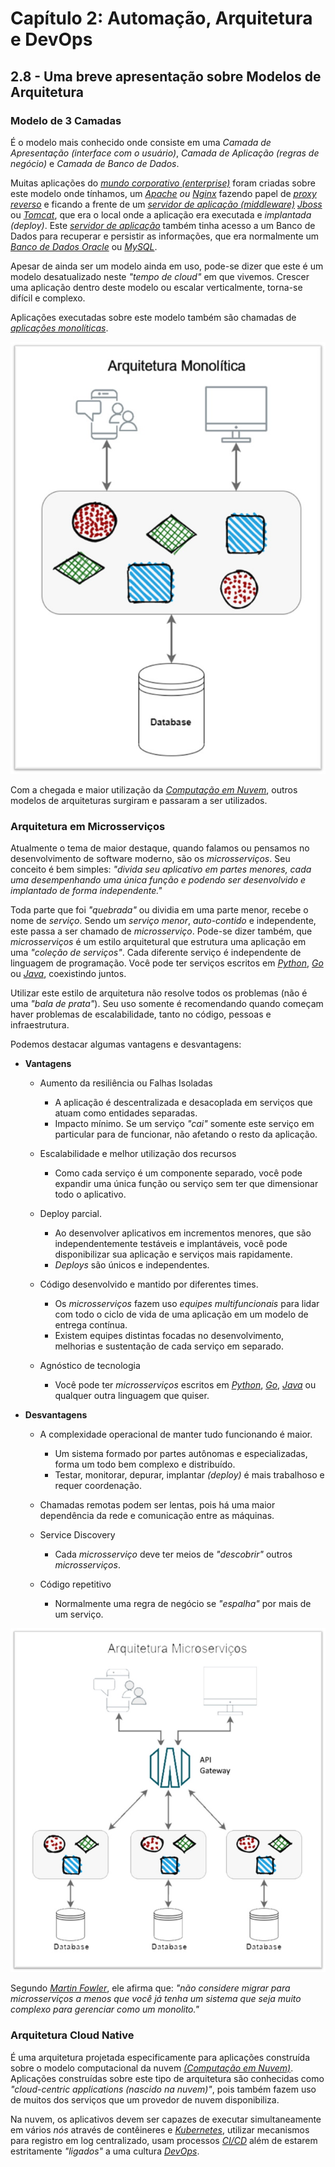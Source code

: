 # Capítulo 2: Automação, Arquitetura e DevOps

## 2.8 - Uma breve apresentação sobre Modelos de Arquitetura

### Modelo de 3 Camadas

É o modelo mais conhecido onde consiste em uma _Camada de Apresentação (interface com o usuário)_, _Camada de Aplicação (regras de negócio)_ e _Camada de Banco de Dados_.

Muitas aplicações do _[mundo corporativo (enterprise)](https://en.wikipedia.org/wiki/Enterprise_software)_ foram criadas sobre este modelo onde tínhamos, um _[Apache](https://pt.wikipedia.org/wiki/Servidor_Apache) ou [Nginx](https://pt.wikipedia.org/wiki/Nginx)_ fazendo papel de _[proxy reverso](https://pt.wikipedia.org/wiki/Proxy_reverso)_ e ficando a frente de um _[servidor de aplicação (middleware)](https://pt.wikipedia.org/wiki/Servidor_de_aplica%C3%A7%C3%A3o)_ _[Jboss](https://en.wikipedia.org/wiki/JBoss_Enterprise_Application_Platform)_ ou _[Tomcat](https://pt.wikipedia.org/wiki/Apache_Tomcat)_, que era o local onde a aplicação era executada e _implantada (deploy)_. Este _[servidor de aplicação](https://pt.wikipedia.org/wiki/Servidor_de_aplica%C3%A7%C3%A3o)_ também tinha acesso a um Banco de Dados para recuperar e persistir as informações, que era normalmente um _[Banco de Dados Oracle](https://pt.wikipedia.org/wiki/Oracle_(banco_de_dados))_ ou _[MySQL](https://pt.wikipedia.org/wiki/MySQL)_.

Apesar de ainda ser um modelo ainda em uso, pode-se dizer que este é um modelo desatualizado neste _"tempo de cloud"_ em que vivemos. Crescer uma aplicação dentro deste modelo ou escalar verticalmente, torna-se difícil e complexo. 

Aplicações executadas sobre este modelo também são chamadas de _[aplicações monolíticas](https://pt.wikipedia.org/wiki/Aplica%C3%A7%C3%A3o_monol%C3%ADtica)_.

![alt_text](./images/arch-monolitico.jpg  "Arquitetura Monolítica")

Com a chegada e maior utilização da _[Computação em Nuvem](https://pt.wikipedia.org/wiki/Computa%C3%A7%C3%A3o_em_nuvem)_, outros modelos de arquiteturas surgiram e passaram a ser utilizados.

### Arquitetura em Microsserviços 

Atualmente o tema de maior destaque, quando falamos ou pensamos no desenvolvimento de software moderno, são os _microsserviços_. Seu conceito é bem simples: _"divida seu aplicativo em partes menores, cada uma desempenhando uma única função e podendo ser desenvolvido e implantado de forma independente."_

Toda parte que foi _"quebrada"_ ou dividia em uma parte menor, recebe o nome de _serviço_. Sendo um _serviço menor_, _auto-contido_ e independente, este passa a ser chamado de _microsserviço_. Pode-se dizer também, que _microsserviços_ é um estilo arquitetural que estrutura uma aplicação em uma _"coleção de serviços"_. Cada diferente serviço é independente de linguagem de programação. Você pode ter serviços escritos em _[Python](https://pt.wikipedia.org/wiki/Python)_, _[Go](https://pt.wikipedia.org/wiki/Go_(linguagem_de_programa%C3%A7%C3%A3o))_ ou _[Java](https://pt.wikipedia.org/wiki/Java_(linguagem_de_programa%C3%A7%C3%A3o))_, coexistindo juntos.

Utilizar este estilo de arquitetura não resolve todos os problemas (não é uma _"bala de prata"_). Seu uso somente é recomendando quando começam haver problemas de escalabilidade, tanto no código, pessoas e infraestrutura. 

Podemos destacar algumas vantagens e desvantagens:

- **Vantagens**
    - Aumento da resiliência ou Falhas Isoladas
        - A aplicação é descentralizada e desacoplada em serviços que atuam como entidades separadas.
        - Impacto mínimo. Se um serviço _"cai"_ somente este serviço em particular para de funcionar, não afetando o resto da aplicação.
    
    - Escalabilidade e melhor utilização dos recursos
        - Como cada serviço é um componente separado, você pode expandir uma única função ou serviço sem ter que dimensionar todo o aplicativo.
        
    - Deploy parcial.
        - Ao desenvolver aplicativos em incrementos menores, que são independentemente testáveis e implantáveis, você pode disponibilizar sua aplicação e serviços mais rapidamente.
        - _Deploys_ são únicos e independentes.
        
    - Código desenvolvido e mantido por diferentes times.
        - Os _microsserviços_ fazem uso _equipes multifuncionais_ para lidar com todo o ciclo de vida de uma aplicação em um modelo de entrega contínua. 
        - Existem equipes distintas focadas no desenvolvimento, melhorias e sustentação de cada serviço em separado.    
        
    - Agnóstico de tecnologia 
        - Você pode ter _microsserviços_ escritos em _[Python](https://pt.wikipedia.org/wiki/Python)_, _[Go](https://pt.wikipedia.org/wiki/Go_(linguagem_de_programa%C3%A7%C3%A3o))_, _[Java](https://pt.wikipedia.org/wiki/Java_(linguagem_de_programa%C3%A7%C3%A3o))_ ou qualquer outra linguagem que quiser.

- **Desvantagens**        
    - A complexidade operacional de manter tudo funcionando é maior.
        - Um sistema formado por partes autônomas e especializadas, forma um todo bem complexo e distribuído.
        - Testar, monitorar, depurar, implantar _(deploy)_ é mais trabalhoso e requer coordenação.
    
    - Chamadas remotas podem ser lentas, pois há uma maior dependência da rede e comunicação entre as máquinas.
    
    - Service Discovery 
        - Cada _microsserviço_ deve ter meios de _"descobrir"_ outros _microsserviços_.
    
    - Código repetitivo
        - Normalmente uma regra de negócio se _"espalha"_ por mais de um serviço.

![alt_text](./images/arch-microsservices.jpg  "Arquitetura em Microsserviços")

Segundo _[Martin Fowler](https://pt.wikipedia.org/wiki/Martin_Fowler)_, ele afirma que: _"não considere migrar para microsserviços a menos que você já tenha um sistema que seja muito complexo para gerenciar como um monolito."_

### Arquitetura Cloud Native

É uma arquitetura projetada especificamente para aplicações construída sobre o modelo computacional da nuvem _[(Computação em Nuvem)](https://pt.wikipedia.org/wiki/Computa%C3%A7%C3%A3o_em_nuvem)_. Aplicações construídas sobre este tipo de arquitetura são conhecidas como _"cloud-centric applications (nascido na nuvem)"_, pois também fazem uso de muitos dos serviços que um provedor de nuvem disponibiliza.

Na nuvem, os aplicativos devem ser capazes de executar simultaneamente em vários _nós_ através de contêineres e _[Kubernetes](https://pt.wikipedia.org/wiki/Kubernetes)_, utilizar mecanismos para registro em log centralizado, usam processos _[CI/CD](https://pt.wikipedia.org/wiki/CI/CD)_ além de estarem estritamente _"ligados"_ a uma cultura _[DevOps](https://pt.wikipedia.org/wiki/DevOps)_.


